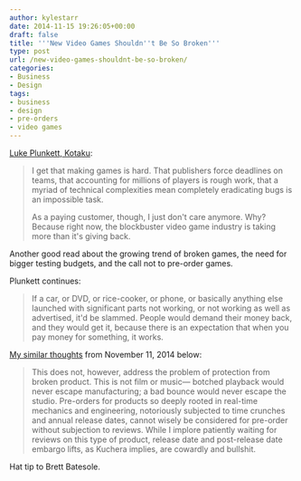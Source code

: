 ```yaml
---
author: kylestarr
date: 2014-11-15 19:26:05+00:00
draft: false
title: '''New Video Games Shouldn''t Be So Broken'''
type: post
url: /new-video-games-shouldnt-be-so-broken/
categories:
- Business
- Design
tags:
- business
- design
- pre-orders
- video games
---
```


[Luke Plunkett, Kotaku](http://kotaku.com/new-video-games-shouldnt-be-so-broken-1658570535):

> I get that making games is hard. That publishers force deadlines on teams, that accounting for millions of players is rough work, that a myriad of technical complexities mean completely eradicating bugs is an impossible task.
>
> As a paying customer, though, I just don't care anymore. Why? Because right now, the blockbuster video game industry is taking more than it's giving back.

Another good read about the growing trend of broken games, the need for bigger testing budgets, and the call not to pre-order games.

Plunkett continues:

> If a car, or DVD, or rice-cooker, or phone, or basically anything else launched with significant parts not working, or not working as well as advertised, it'd be slammed. People would demand their money back, and they would get it, because there is an expectation that when you pay money for something, it works.

[My similar thoughts](https://www.zerocounts.net/2014/11/11/embargoes-and-appetites/) from November 11, 2014 below:

> This does not, however, address the problem of protection from broken product. This is not film or music— botched playback would never escape manufacturing; a bad bounce would never escape the studio. Pre-orders for products so deeply rooted in real-time mechanics and engineering, notoriously subjected to time crunches and annual release dates, cannot wisely be considered for pre-order without subjection to reviews. While I implore patiently waiting for reviews on this type of product, release date and post-release date embargo lifts, as Kuchera implies, are cowardly and bullshit.

Hat tip to Brett Batesole.

